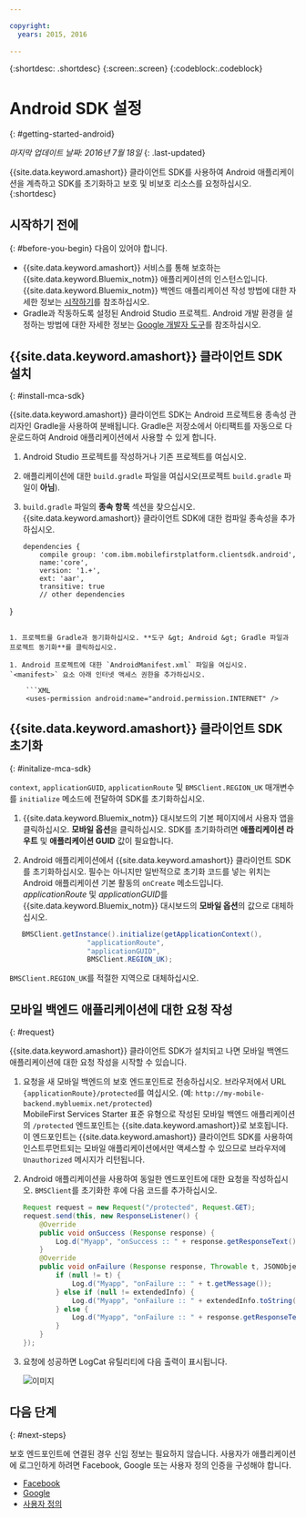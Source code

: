 ```yaml
---

copyright:
  years: 2015, 2016
  
---
```

{:shortdesc: .shortdesc}
{:screen:.screen}
{:codeblock:.codeblock}

# Android SDK 설정
{: #getting-started-android}

*마지막 업데이트 날짜: 2016년 7월 18일*
{: .last-updated}

{{site.data.keyword.amashort}} 클라이언트 SDK를 사용하여 Android 애플리케이션을 계측하고 SDK를 초기화하고 보호 및 비보호 리소스를 요청하십시오.
{:shortdesc}

## 시작하기 전에
{: #before-you-begin}
다음이 있어야 합니다.
* {{site.data.keyword.amashort}} 서비스를 통해 보호하는 {{site.data.keyword.Bluemix_notm}} 애플리케이션의 인스턴스입니다. {{site.data.keyword.Bluemix_notm}} 백엔드 애플리케이션 작성 방법에 대한 자세한 정보는 [시작하기](index.html)를 참조하십시오. 
* Gradle과 작동하도록 설정된 Android Studio 프로젝트. Android 개발 환경을 설정하는 방법에 대한 자세한 정보는 [Google 개발자 도구](http://developer.android.com/sdk/index.html)를 참조하십시오. 


## {{site.data.keyword.amashort}} 클라이언트 SDK 설치
{: #install-mca-sdk}

{{site.data.keyword.amashort}} 클라이언트 SDK는 Android 프로젝트용 종속성 관리자인 Gradle을 사용하여 분배됩니다. Gradle은 저장소에서 아티팩트를 자동으로 다운로드하여 Android 애플리케이션에서 사용할 수 있게 합니다. 

1. Android Studio 프로젝트를 작성하거나 기존 프로젝트를 여십시오. 

1. 애플리케이션에 대한 `build.gradle` 파일을 여십시오(프로젝트 `build.gradle` 파일이 **아님**).

1. `build.gradle` 파일의 **종속 항목** 섹션을 찾으십시오. {{site.data.keyword.amashort}} 클라이언트 SDK에 대한 컴파일 종속성을 추가하십시오.

	```Gradle
	dependencies {
		compile group: 'com.ibm.mobilefirstplatform.clientsdk.android',    
        name:'core',
        version: '1.+',
        ext: 'aar',
        transitive: true
    	// other dependencies  
}
```

1. 프로젝트를 Gradle과 동기화하십시오. **도구 &gt; Android &gt; Gradle 파일과 프로젝트 동기화**를 클릭하십시오. 

1. Android 프로젝트에 대한 `AndroidManifest.xml` 파일을 여십시오. `<manifest>` 요소 아래 인터넷 액세스 권한을 추가하십시오. 

	```XML
	<uses-permission android:name="android.permission.INTERNET" />
```

## {{site.data.keyword.amashort}} 클라이언트 SDK 초기화
{: #initalize-mca-sdk}

`context`, `applicationGUID`, `applicationRoute` 및 `BMSClient.REGION_UK` 매개변수를 `initialize` 메소드에 전달하여 SDK를 초기화하십시오. 


1. {{site.data.keyword.Bluemix_notm}} 대시보드의 기본 페이지에서 사용자 앱을 클릭하십시오. **모바일 옵션**을 클릭하십시오. SDK를 초기화하려면 **애플리케이션 라우트** 및 **애플리케이션 GUID** 값이 필요합니다. 

2. Android 애플리케이션에서 {{site.data.keyword.amashort}} 클라이언트 SDK를 초기화하십시오. 필수는 아니지만 일반적으로 초기화 코드를 넣는 위치는 Android 애플리케이션 기본 활동의 `onCreate` 메소드입니다. 
<br/>*applicationRoute* 및 *applicationGUID*를 {{site.data.keyword.Bluemix_notm}} 대시보드의 **모바일 옵션**의 값으로 대체하십시오.

 ```Java
	BMSClient.getInstance().initialize(getApplicationContext(),
					"applicationRoute",
					"applicationGUID",
					BMSClient.REGION_UK);
```
`BMSClient.REGION_UK`를 적절한 지역으로 대체하십시오.

## 모바일 백엔드 애플리케이션에 대한 요청 작성
{: #request}

{{site.data.keyword.amashort}} 클라이언트 SDK가 설치되고 나면 모바일 백엔드 애플리케이션에 대한 요청 작성을 시작할 수 있습니다. 

1. 요청을 새 모바일 백엔드의 보호 엔드포인트로 전송하십시오. 브라우저에서 URL `{applicationRoute}/protected`를 여십시오. (예: `http://my-mobile-backend.mybluemix.net/protected`)
<br/>MobileFirst Services Starter 표준 유형으로 작성된 모바일 백엔드 애플리케이션의 `/protected` 엔드포인트는 {{site.data.keyword.amashort}}로 보호됩니다. 이 엔드포인트는 {{site.data.keyword.amashort}} 클라이언트 SDK를 사용하여 인스트루먼트되는 모바일 애플리케이션에서만 액세스할 수 있으므로 브라우저에 `Unauthorized` 메시지가 리턴됩니다.

1. Android 애플리케이션을 사용하여 동일한 엔드포인트에 대한 요청을 작성하십시오. `BMSClient`를 초기화한 후에 다음 코드를 추가하십시오. 

	```Java
	Request request = new Request("/protected", Request.GET);
	request.send(this, new ResponseListener() {
		@Override
		public void onSuccess (Response response) {
			Log.d("Myapp", "onSuccess :: " + response.getResponseText());
		}
		@Override
		public void onFailure (Response response, Throwable t, JSONObject extendedInfo) {
			if (null != t) {
				Log.d("Myapp", "onFailure :: " + t.getMessage());
			} else if (null != extendedInfo) {
				Log.d("Myapp", "onFailure :: " + extendedInfo.toString());
			} else {
				Log.d("Myapp", "onFailure :: " + response.getResponseText());
			}
		}
	});
	```

1. 요청에 성공하면 LogCat 유틸리티에 다음 출력이 표시됩니다. 

	![이미지](images/getting-started-android-success.png)

## 다음 단계
{: #next-steps}

보호 엔드포인트에 연결된 경우 신임 정보는 필요하지 않습니다. 사용자가 애플리케이션에 로그인하게 하려면 Facebook, Google 또는 사용자 정의 인증을 구성해야 합니다. 
* [Facebook](facebook-auth-android.html)
* [Google](google-auth-android.html)
* [사용자 정의](custom-auth-android.html)
